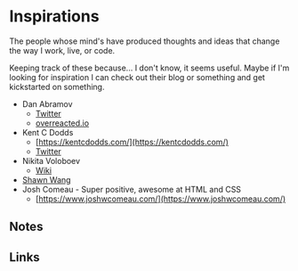 # Inspirations

The people whose mind's have produced thoughts and ideas that change the way I work, live, or code.

Keeping track of these because... I don't know, it seems useful. Maybe if I'm looking for inspiration I can check out their blog or something and get kickstarted on something.

- Dan Abramov
  - [Twitter](https://twitter.com/dan_abramov)
  - [overreacted.io](https://overreacted.io/)
- Kent C Dodds
  - [https://kentcdodds.com/](https://kentcdodds.com/)
  - [Twitter](https://twitter.com/kentcdodds)
- Nikita Voloboev
  - [Wiki](https://wiki.nikitavoloboev.xyz/)
- [Shawn Wang](https://swyx.io)
- Josh Comeau - Super positive, awesome at HTML and CSS
  - [https://www.joshwcomeau.com/](https://www.joshwcomeau.com/)

## Notes

## Links